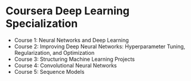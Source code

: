 # Coursera Deep Learning Specialization
- Course 1: Neural Networks and Deep Learning
- Course 2: Improving Deep Neural Networks: Hyperparameter Tuning, Regularization, and Optimization
- Course 3: Structuring Machine Learning Projects
- Course 4: Convolutional Neural Networks
- Course 5: Sequence Models
